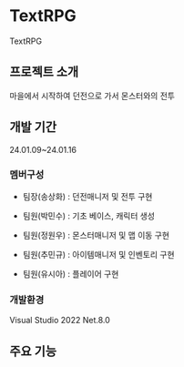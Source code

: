 # TextRPG
TextRPG
## 프로젝트 소개
마을에서 시작하여 던전으로 가서 몬스터와의 전투
## 개발 기간
24.01.09~24.01.16
### 멤버구성
* 팀장(송상화) : 던전매니저 및 전투 구현

* 팀원(박민수) : 기초 베이스, 캐릭터 생성

* 팀원(정원우) : 몬스터매니저 및 맵 이동 구현

* 팀원(추민규) : 아이템매니저 및 인벤토리 구현

* 팀원(유시아) : 플레이어 구현


### 개발환경
Visual Studio 2022
Net.8.0

## 주요 기능
